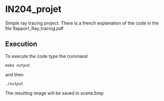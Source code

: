 # IN204_projet
Simple ray tracing project. There is a french explanation of the code in the file Rapport_Ray_tracing.pdf

## Execution
To execute the code type the command

```
make output
```

and then 

```
./output
```
The resulting image will be saved in scene.bmp
